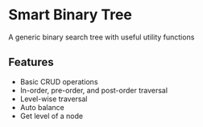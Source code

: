 # Smart Binary Tree
A generic binary search tree with useful utility functions
## Features

- Basic CRUD operations
- In-order, pre-order, and post-order traversal
- Level-wise traversal
- Auto balance
- Get level of a node
